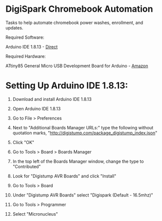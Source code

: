 # DigiSpark Chromebook Automation
Tasks to help automate chromebook power washes, enrollment, and updates.

Required Software:

Arduino IDE 1.8.13 - [Direct](https://www.arduino.cc/en/software)


Required Hardware:

ATtiny85 General Micro USB Development Board for Arduino - [Amazon](https://www.amazon.com/AiTrip-Digispark-Kickstarter-Attiny85-Development/dp/B0836WXQQR/ref=sr_1_5?dchild=1&keywords=digispark+usb&qid=1619496257&sr=8-5)


# Setting Up Arduino IDE 1.8.13:

1. Download and install Arduino IDE 1.8.13
2. Open Arduino IDE 1.8.13
3. Go to File > Preferences
4. Next to "Additional Boards Manager URLs:" type the following without quotation marks, "http://digistump.com/package_digistump_index.json"
5. Click "OK"

6. Go to Tools > Board > Boards Manager
7. In the top left of the Boards Manager window, change the type to "Contributed"
8. Look for "Digistump AVR Boards" and click "Install"

9. Go to Tools > Board
10. Under "Digistump AVR Boards" select "Digispark (Default - 16.5mhz)"

11. Go to Tools > Programmer
12. Select "Micronucleus"
